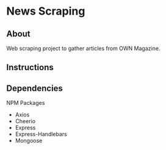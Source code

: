 # News Scraping

## About
Web scraping project to gather articles from OWN Magazine.

## Instructions

## Dependencies
NPM Packages
* Axios
* Cheerio
* Express
* Express-Handlebars
* Mongoose